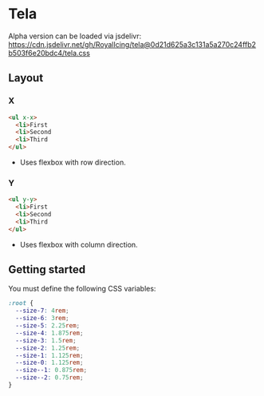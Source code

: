 # Tela

Alpha version can be loaded via jsdelivr: <https://cdn.jsdelivr.net/gh/RoyalIcing/tela@0d21d625a3c131a5a270c24ffb2b503f6e20bdc4/tela.css>

## Layout

### X

```html
<ul x-x>
  <li>First
  <li>Second
  <li>Third
</ul>
```

- Uses flexbox with row direction.

### Y

```html
<ul y-y>
  <li>First
  <li>Second
  <li>Third
</ul>
```

- Uses flexbox with column direction.

## Getting started

You must define the following CSS variables:

```css
:root {
  --size-7: 4rem;
  --size-6: 3rem;
  --size-5: 2.25rem;
  --size-4: 1.875rem;
  --size-3: 1.5rem;
  --size-2: 1.25rem;
  --size-1: 1.125rem;
  --size-0: 1.125rem;
  --size--1: 0.875rem;
  --size--2: 0.75rem;
}
```

